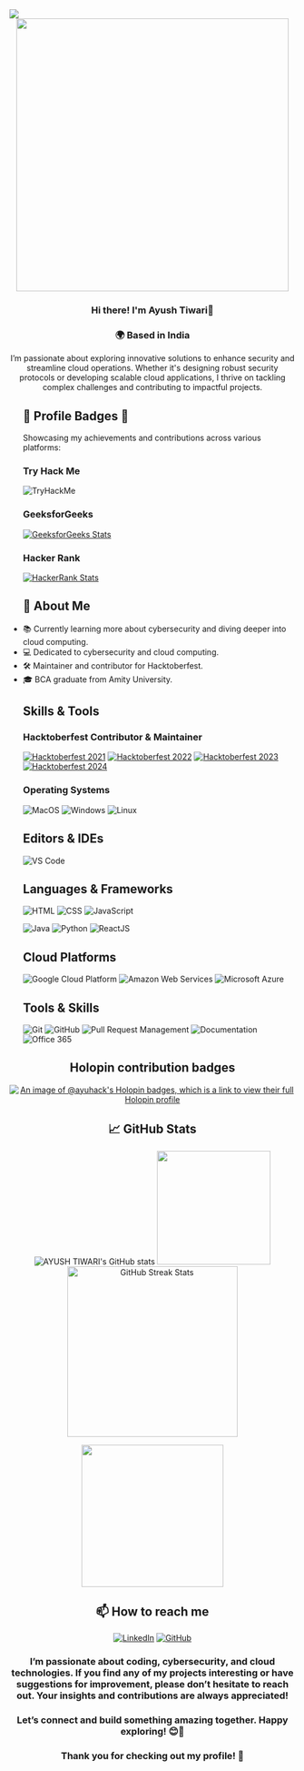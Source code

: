 <img src="https://visitor-badge.laobi.icu/badge?page_id=Ayu-hack.Ayu-hack&"  />
 
<div align="center">
<img src="https://i.giphy.com/media/v1.Y2lkPTc5MGI3NjExNHZxYWJtNmgxYTEyZHZvZTR3Z3VpdG81aTRmZnY3dnoxMGYydWZtaSZlcD12MV9pbnRlcm5hbF9naWZfYnlfaWQmY3Q9Zw/QDjpIL6oNCVZ4qzGs7/giphy.gif" width="480" height="480" >  
 
### Hi there! I'm Ayush Tiwari👋
### 🌍 Based in India

I’m passionate about exploring innovative solutions to enhance security and streamline cloud operations. Whether it's designing robust security protocols or developing scalable cloud applications, I thrive on tackling complex challenges and contributing to impactful projects.

<UL align="left">

## 🌟 Profile Badges 🌟

Showcasing my achievements and contributions across various platforms:

### Try Hack Me
<img src="https://tryhackme-badges.s3.amazonaws.com/ayushtiwari02.png" alt="TryHackMe">

### GeeksforGeeks 

[![GeeksforGeeks Stats](https://img.shields.io/badge/GeeksforGeeks-Profile-0F9D58?logo=geeksforgeeks&logoColor=white)](https://www.geeksforgeeks.org/user/ayushtiwari578)

 
### Hacker Rank 
[![HackerRank Stats](https://img.shields.io/badge/HackerRank-Profile-4F9A94?logo=hackerrank&logoColor=white)](https://www.hackerrank.com/ayushtiwari578)

</ul>
<UL align="left">

## 🚀 About Me
<li>📚 Currently learning more about cybersecurity and diving deeper into cloud computing.</li>
<li>💻 Dedicated to cybersecurity and cloud computing.</li>
<li>🛠 Maintainer and contributor for Hacktoberfest.</li>
<li>🎓 BCA graduate from Amity University.</li>

</UL>

<UL align="left">

## Skills & Tools

### Hacktoberfest Contributor & Maintainer 
[![Hacktoberfest 2021](https://img.shields.io/badge/Hacktoberfest-2021-ff6f00?style=flat-square&logo=hacktoberfest&logoColor=white&labelColor=000000)](https://hacktoberfest.digitalocean.com/)
[![Hacktoberfest 2022](https://img.shields.io/badge/Hacktoberfest-2022-ff6f00?style=flat-square&logo=hacktoberfest&logoColor=white&labelColor=000000)](https://hacktoberfest.digitalocean.com/)
[![Hacktoberfest 2023](https://img.shields.io/badge/Hacktoberfest-2023-ff6f00?style=flat-square&logo=hacktoberfest&logoColor=white&labelColor=000000)](https://hacktoberfest.digitalocean.com/)
[![Hacktoberfest 2024](https://img.shields.io/badge/Hacktoberfest-2024-ff6f00?style=flat-square&logo=hacktoberfest&logoColor=white&labelColor=000000)](https://hacktoberfest.digitalocean.com/)

### Operating Systems
![MacOS](https://img.shields.io/badge/OS-MacOS-000000?logo=apple&logoColor=white)
![Windows](https://img.shields.io/badge/OS-Windows-0078D4?logo=microsoft&logoColor=white)
![Linux](https://img.shields.io/badge/OS-Linux-FCC624?logo=linux&logoColor=black)

## Editors & IDEs
![VS Code](https://img.shields.io/badge/Editor-VS_Code-007ACC?logo=visual-studio-code&logoColor=white)

## Languages & Frameworks
![HTML](https://img.shields.io/badge/Language-HTML-E34F26?logo=html5&logoColor=white)
![CSS](https://img.shields.io/badge/Language-CSS-1572B6?logo=css3&logoColor=white)
![JavaScript](https://img.shields.io/badge/Language-JavaScript-F7DF1E?logo=javascript&logoColor=black)


![Java](https://img.shields.io/badge/Language-Java-007396?logo=java&logoColor=white)
![Python](https://img.shields.io/badge/Language-Python-3776AB?logo=python&logoColor=white)
![ReactJS](https://img.shields.io/badge/Framework-ReactJS-61DAFB?logo=react&logoColor=black)

## Cloud Platforms
![Google Cloud Platform](https://img.shields.io/badge/Cloud-Google_Cloud-4285F4?logo=google-cloud&logoColor=white)
![Amazon Web Services](https://img.shields.io/badge/Cloud-AWS-232F3E?logo=amazon-aws&logoColor=white)
![Microsoft Azure](https://img.shields.io/badge/Cloud-Azure-0078D4?logo=microsoft-azure&logoColor=white)

## Tools & Skills
![Git](https://img.shields.io/badge/Tool-Git-F05032?logo=git&logoColor=white)
![GitHub](https://img.shields.io/badge/Platform-GitHub-181717?logo=github&logoColor=white)
![Pull Request Management](https://img.shields.io/badge/Skill-Pull_Request_Management-6CC644?logo=git&logoColor=white)
![Documentation](https://img.shields.io/badge/Skill-Documentation-4B8BBE?logo=read-the-docs&logoColor=white)
![Office 365](https://img.shields.io/badge/Office_365-0078D4?logo=microsoft-office&logoColor=white)

</ul>

## Holopin contribution badges
[![An image of @ayuhack's Holopin badges, which is a link to view their full Holopin profile](https://holopin.me/ayuhack)](https://holopin.io/@ayuhack)


## 📈 GitHub Stats
<div>

![AYUSH TIWARI's GitHub stats](https://github-readme-stats.vercel.app/api?username=Ayu-hack&show_icons=true&theme=radical)
<img src="https://github-readme-stats.vercel.app/api/top-langs?username=Ayu-hack&show_icons=true&locale=en&layout=compact&theme=radical&disable_animations=true" height="200px"><br>
<img src="https://github-readme-streak-stats.herokuapp.com/?user=Ayu-hack&theme=radical" alt="GitHub Streak Stats" style="width:300px;hieght:200px" />

<img src="https://github-profile-trophy.vercel.app/?username=Ayu-hack&row=2&column=3&theme=gruvbox" height="250px">
</div>



## 📫 How to reach me

[![LinkedIn](https://img.shields.io/badge/-LinkedIn-0077B5?style=flat-square&logo=linkedin&logoColor=white)](https://www.linkedin.com/in/ayush-tiwari02/)  [![GitHub](https://img.shields.io/badge/-GitHub-181717?style=flat-square&logo=github&logoColor=white)](https://github.com/Ayu-hack) 

### I’m passionate about coding, cybersecurity, and cloud technologies. If you find any of my projects interesting or have suggestions for improvement, please don’t hesitate to reach out. Your insights and contributions are always appreciated!

### Let’s connect and build something amazing together. Happy exploring! 😊🚀
### Thank you for checking out my profile! 🌟
<div>
